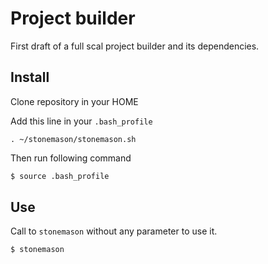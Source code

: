 # Project builder

First draft of a full scal project builder and its dependencies.

## Install

Clone repository in your HOME


Add this line in your `.bash_profile`

```
. ~/stonemason/stonemason.sh
```
Then run following command

```bash
$ source .bash_profile
```

## Use

Call to `stonemason` without any parameter to use it.

```bash
$ stonemason
```
